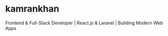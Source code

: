 # kamrankhan
Frontend &amp; Full-Stack Developer | React.js &amp; Laravel | Building Modern Web Apps
